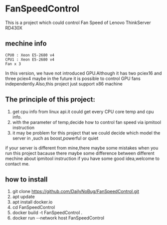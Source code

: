 # FanSpeedControl
This is a project which could control Fan Speed of Lenovo ThinkServer RD430X
## mechine info
```text
CPU0 : Xeon E5-2680 v4
CPU1 : Xeon E5-2680 v4
Fan x 3
```
In this version, we have not introduced GPU.Although it has two pciex16 and three pciex4
maybe in the future it is possible to control GPU fans independently.Also,this project just support x86 machine
## The principle of this project:
1. get cpu info from linux api.it could get every CPU core temp and cpu info.
2. with the parameter of temp,decide how to control fan speed via ipmitool instruction
3. it may be problem for this project that we could decide which model the server in ,such as boost,powerful or quiet

if your server is different from mine,there maybe some mistakes when you run this project
bacause there maybe some difference between different mechine about ipmitool instruction
if you have some good idea,welcome to contact me.
## how to install
1. git clone https://github.com/DailyNoBug/FanSpeedControl.git
2. apt update
3. apt install docker.io
4. cd FanSpeedControl
5. docker build -t FanSpeedControl .
6. docker run --network host FanSpeedControl